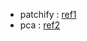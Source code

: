 - patchify : [ref1](https://pypi.org/project/patchify/)
- pca : [ref2](https://www.youtube.com/watch?v=FgakZw6K1QQ&t=1107s&ab_channel=StatQuestwithJoshStarmer)